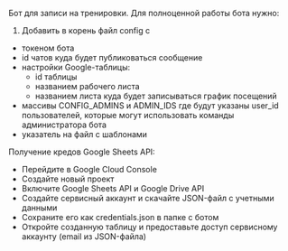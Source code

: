 Бот для записи на тренировки. 
Для полноценной работы бота нужно:
1) Добавить в корень файл config с
- токеном бота
- id чатов куда будет публиковаться сообщение
- настройки Google-таблицы:
  - id таблицы
  - названием рабочего листа
  - названием листа куда будет записываться график посещений
 - массивы CONFIG_ADMINS и ADMIN_IDS где будут указаны user_id пользователей, которые могут использовать команды администратора бота
 - указатель на файл с шаблонами



Получение кредов Google Sheets API:
- Перейдите в Google Cloud Console
- Создайте новый проект
- Включите Google Sheets API и Google Drive API
- Создайте сервисный аккаунт и скачайте JSON-файл с учетными данными
- Сохраните его как credentials.json в папке с ботом
- Откройте созданную таблицу и предоставьте доступ сервисному аккаунту (email из JSON-файла)
